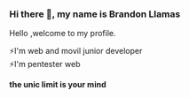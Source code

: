 ### Hi there 👋, my name is Brandon Llamas 

<!--
**brandonllamas/brandonllamas** is a ✨ _special_ ✨ repository because its `README.md` (this file) appears on your GitHub profile.

Here are some ideas to get you started:

- 🔭 I’m currently working on ...
- 🌱 I’m currently learning ...
- 👯 I’m looking to collaborate on ...
- 🤔 I’m looking for help with ...
- 💬 Ask me about ...
- 📫 How to reach me: ...
- 😄 Pronouns: ...
- ⚡ Fun fact: ...
-->

Hello ,welcome to my profile.

⚡I'm web and movil junior developer <br>
⚡I'm pentester web

<strong>the unic limit is your mind</strong>
